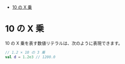 - [10 の X 乗](#10-の-x-乗)


# 10 の X 乗

10 の X 乗を表す数値リテラルは、次のように表現できます。

```kotlin
// 1.2 × 10 の 3 乗
val d = 1.2e3 // 1200.0
```





